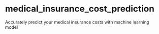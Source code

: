 # medical_insurance_cost_prediction
Accurately predict your medical insurance costs with machine learning model
